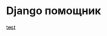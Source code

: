 # Django помощник

[test](https://github.com/L4legenda/DjangoHelperRUS/blob/master/README.md "test")

